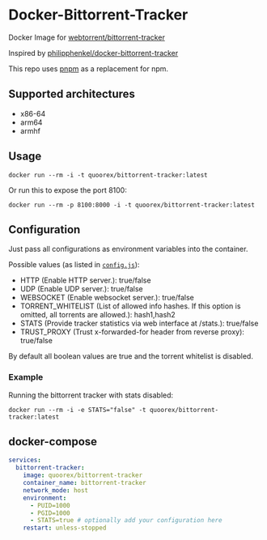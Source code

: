 # Docker-Bittorrent-Tracker

Docker Image for [webtorrent/bittorrent-tracker](https://github.com/webtorrent/bittorrent-tracker)

Inspired by [philipphenkel/docker-bittorrent-tracker](https://github.com/philipphenkel/docker-bittorrent-tracker)

This repo uses [pnpm](https://github.com/pnpm/pnpm) as a replacement for npm.

## Supported architectures

- x86-64
- arm64
- armhf

## Usage

`docker run --rm -i -t quoorex/bittorrent-tracker:latest`

Or run this to expose the port 8100:

`docker run --rm -p 8100:8000 -i -t quoorex/bittorrent-tracker:latest`

## Configuration

Just pass all configurations as environment variables into the container.

Possible values (as listed in [`config.js`](/config.js)):

- HTTP (Enable HTTP server.): true/false
- UDP (Enable UDP server.): true/false
- WEBSOCKET (Enable websocket server.): true/false
- TORRENT_WHITELIST (List of allowed info hashes. If this option is omitted, all torrents are allowed.): hash1,hash2
- STATS (Provide tracker statistics via web interface at /stats.): true/false
- TRUST_PROXY (Trust x-forwarded-for header from reverse proxy): true/false

By default all boolean values are true and the torrent whitelist is disabled.

### Example

Running the bittorrent tracker with stats disabled:

`docker run --rm -i -e STATS="false" -t quoorex/bittorrent-tracker:latest`

## docker-compose

```yaml
services:
  bittorrent-tracker:
    image: quoorex/bittorrent-tracker
    container_name: bittorrent-tracker
    network_mode: host
    environment:
      - PUID=1000
      - PGID=1000
      - STATS=true # optionally add your configuration here
    restart: unless-stopped
```
